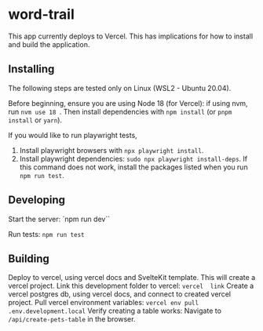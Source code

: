 # word-trail

This app currently deploys to Vercel. This has implications for how to install and build the application.

## Installing

The following steps are tested only on Linux (WSL2 - Ubuntu 20.04).

Before beginning, ensure you are using Node 18 (for Vercel): if using nvm, run `nvm use 18 `.
Then install dependencies with `npm install` (or `pnpm install` or `yarn`).

If you would like to run playwright tests,

1. Install playwright browsers with `npx playwright install`.
2. Install playwright dependencies: ` sudo npx playwright install-deps `. If this command does not work, install the packages listed when you run `npm run test`.


## Developing

Start the server: `npm run dev``

Run tests: `npm run test`


## Building

Deploy to vercel, using vercel docs and SvelteKit template. This will create a vercel project.
Link this development folder to vercel: `vercel  link`
Create a vercel postgres db, using vercel docs, and connect to created vercel project.
Pull vercel environment variables: `vercel env pull .env.development.local`
Verify creating a table works: Navigate to `/api/create-pets-table` in the browser.